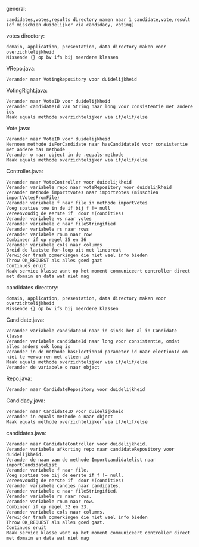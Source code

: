 general:
    
    candidates,votes,results directory namen naar 1 candidate,vote,result (of misschien duidelijker via candidacy, voting)

votes directory:

    domain, application, presentation, data directory maken voor overzichtelijkheid
    Missende {} op bv ifs bij meerdere klassen

VRepo.java:

    Verander naar VotingRepository voor duidelijkheid

VotingRight.java:

    Verander naar VoteID voor duidelijkheid
    Verander candidateId van String naar long voor consistentie met andere ids
    Maak equals methode overzichtelijker via if/elif/else

Vote.java:

    Verander naar VoteID voor duidelijkheid
    Hernoem methode isForCandidate naar hasCandidateId voor consistentie met andere has methode
    Verander o naar object in de .equals-methode
    Maak equals methode overzichtelijker via if/elif/else

Controller.java:

    Verander naar VoteController voor duidelijkheid
    Verander variabele repo naar voteRepository voor duidelijkheid
    Verander methode importtvotes naar importVotes (misschien importVotesFromFile)
    Verander variabele f naar file in methode importVotes
    Voeg spaties toe in de if bij f != null
    Vereenvoudig de eerste if  door !(condities)
    Verander variabele vs naar votes
    Verander variabele c naar fileStringified
    Verander variabele rs naar rows
    Verander variabele rnum naar row
    Combineer if op regel 35 en 36
    Verander variabele cols naar columns
    Breid de laatste for-loop uit met linebreak
    Verwijder trash opmerkingen die niet veel info bieden
    Throw OK_REQUEST als alles goed gaat
    Continues eruit
    Maak service klasse want op het moment communiceert controller direct met domain en data wat niet mag

candidates directory:

    domain, application, presentation, data directory maken voor overzichtelijkheid
    Missende {} op bv ifs bij meerdere klassen

Candidate.java:

    Verander variabele candidateId naar id sinds het al in Candidate klasse
    Verander variabele candidateId naar long voor consistentie, omdat alles anders ook long is
    Verander in de methode hasElectionId parameter id naar electionId om niet te verwarren met alleen id
    Maak equals methode overzichtelijker via if/elif/else
    Verander de variabele o naar object

Repo.java:

    Verander naar CandidateRepository voor duidelijkheid

Candidacy.java:

    Verander naar CandidateID voor duidelijkheid
    Verander in equals methode o naar object
    Maak equals methode overzichtelijker via if/elif/else

candidates.java:

    Verander naar CandidateController voor duidelijkheid.
    Verander variabele afkorting repo naar candidateRepository voor duidelijkheid.
    Verander de naam van de methode Importcandidatelist naar importCandidateList
    Verander variabele f naar file.
    Voeg spaties toe bij de eerste if f != null.
    Vereenvoudig de eerste if  door !(condities)
    Verander variabele candies naar candidates.
    Verander variabele c naar fileStringified.
    Verander variabele rs naar rows.
    Verander variabele rnum naar row.
    Combineer if op regel 32 en 33.
    Verander variabele cols naar columns.
    Verwijder trash opmerkingen die niet veel info bieden
    Throw OK_REQUEST als alles goed gaat.
    Continues eruit
    Maak service klasse want op het moment communiceert controller direct met domain en data wat niet mag

